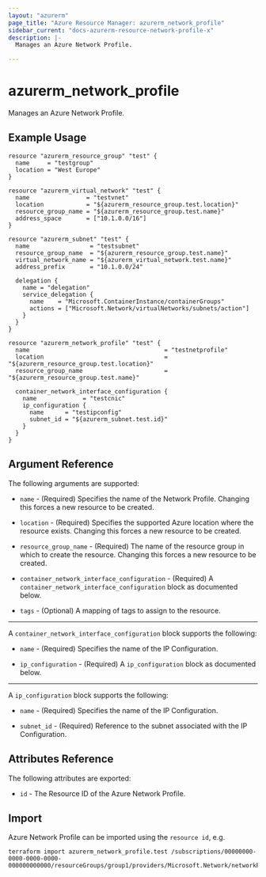```yaml
---
layout: "azurerm"
page_title: "Azure Resource Manager: azurerm_network_profile"
sidebar_current: "docs-azurerm-resource-network-profile-x"
description: |-
  Manages an Azure Network Profile.

---
```


# azurerm_network_profile

Manages an Azure Network Profile.

## Example Usage

```hcl
resource "azurerm_resource_group" "test" {
  name     = "testgroup"
  location = "West Europe"
}

resource "azurerm_virtual_network" "test" {
  name                = "testvnet"
  location            = "${azurerm_resource_group.test.location}"
  resource_group_name = "${azurerm_resource_group.test.name}"
  address_space       = ["10.1.0.0/16"]
}

resource "azurerm_subnet" "test" {
  name                 = "testsubnet"
  resource_group_name  = "${azurerm_resource_group.test.name}"
  virtual_network_name = "${azurerm_virtual_network.test.name}"
  address_prefix       = "10.1.0.0/24"

  delegation {
    name = "delegation"
    service_delegation {
      name    = "Microsoft.ContainerInstance/containerGroups"
      actions = ["Microsoft.Network/virtualNetworks/subnets/action"]
    }
  }
}

resource "azurerm_network_profile" "test" {
  name                                      = "testnetprofile"
  location                                  = "${azurerm_resource_group.test.location}"
  resource_group_name                       = "${azurerm_resource_group.test.name}"

  container_network_interface_configuration {
    name             = "testcnic"
    ip_configuration {
      name      = "testipconfig"
      subnet_id = "${azurerm_subnet.test.id}"
    }
  }
}
```

## Argument Reference

The following arguments are supported:

* `name` - (Required) Specifies the name of the Network Profile. Changing this forces a new resource to be created.

* `location` - (Required) Specifies the supported Azure location where the resource exists. Changing this forces a new resource to be created.

* `resource_group_name` - (Required) The name of the resource group in which to create the resource. Changing this forces a new resource to be created.

* `container_network_interface_configuration` - (Required) A `container_network_interface_configuration` block as documented below.

* `tags` - (Optional) A mapping of tags to assign to the resource.

---

A `container_network_interface_configuration` block supports the following:

* `name` - (Required) Specifies the name of the IP Configuration.

* `ip_configuration` - (Required) A `ip_configuration` block as documented below.

---
A `ip_configuration` block supports the following:

* `name` - (Required) Specifies the name of the IP Configuration.

* `subnet_id` - (Required) Reference to the subnet associated with the IP Configuration.

## Attributes Reference

The following attributes are exported:

* `id` - The Resource ID of the Azure Network Profile.

## Import

Azure Network Profile can be imported using the `resource id`, e.g.

```shell
terraform import azurerm_network_profile.test /subscriptions/00000000-0000-0000-0000-000000000000/resourceGroups/group1/providers/Microsoft.Network/networkProfiles/testnetprofile
```
